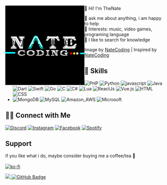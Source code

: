<p float="left">
  <img src='NateCodingX.jpg' width='250' align="left">
  <p float="left">

  👋 Hi! I'm TheNate <br>

  💬 ask me about anything, i am happy to help<br>
  💜 Interests: music, video games, programing language<br>
  🤏 I like to search for knowledge<br>

  Image by [NateCoding](https://www.instagram.com/rt._nate/) | 
  Inspired by [NateCoding](https://github.com/rTHENET)<br>

  
  ## 🚀 Skills
  * ![PHP](https://img.shields.io/badge/PHP-777BB4?style=for-the-badge&logo=php&logoColor=white)
    ![Python](https://img.shields.io/badge/Python-3776AB?style=for-the-badge&logo=python&logoColor=white)
    ![javascript](https://img.shields.io/badge/JavaScript-323330?style=for-the-badge&logo=javascript&logoColor=F7DF1E)
    ![Java](https://img.shields.io/badge/Java-ED8B00?style=for-the-badge&logo=java&logoColor=white)
    ![Dart](https://img.shields.io/badge/Dart-0175C2?style=for-the-badge&logo=dart&logoColor=white)
    ![Swift](https://img.shields.io/badge/Swift-FA7343?style=for-the-badge&logo=swift&logoColor=white)
    ![Go](https://img.shields.io/badge/Go-00ADD8?style=for-the-badge&logo=go&logoColor=white)
    ![C](https://img.shields.io/badge/C-00599C?style=for-the-badge&logo=c&logoColor=white)
    ![C#](https://img.shields.io/badge/C%23-239120?style=for-the-badge&logo=c-sharp&logoColor=white)
    ![Lua](https://img.shields.io/badge/Lua-2C2D72?style=for-the-badge&logo=lua&logoColor=white)
    ![ReactJs](https://img.shields.io/badge/-ReactJs-61DAFB?logo=react&logoColor=white&style=for-the-badge)
    ![Vue.js](https://img.shields.io/badge/Vue.js-35495E?style=for-the-badge&logo=vue.js&logoColor=4FC08D)
    ![HTML](https://img.shields.io/badge/HTML-239120?style=for-the-badge&logo=html5&logoColor=white)
    ![CSS](https://img.shields.io/badge/CSS-239120?&style=for-the-badge&logo=css3&logoColor=white)
  * ![MongoDB](https://img.shields.io/badge/MongoDB-4EA94B?style=for-the-badge&logo=mongodb&logoColor=white)
    ![MySQL](https://img.shields.io/badge/MySQL-00000F?style=for-the-badge&logo=mysql&logoColor=white)
    ![Amazon_AWS](https://img.shields.io/badge/Amazon_AWS-232F3E?style=for-the-badge&logo=amazon-aws&logoColor=white)
    ![Microsoft](https://img.shields.io/badge/Microsoft-666666?style=for-the-badge&logo=microsoft&logoColor=white)
    
  <!-- * ![Git](https://img.shields.io/badge/GIT-E44C30?style=for-the-badge&logo=git&logoColor=white)
  ![Github](https://img.shields.io/badge/GitHub-100000?style=for-the-badge&logo=github&logoColor=white)
  ![Markdown](https://img.shields.io/badge/Markdown-000000?style=for-the-badge&logo=markdown&logoColor=white)<br> -->
  <!-- ![Discord](https://img.shields.io/badge/Google_Cloud-4285F4?style=for-the-badge&logo=google-cloud&logoColor=white) -->
  <!-- <br>
  ![Discord](https://img.shields.io/badge/Adobe%20after%20affects-CF96FD?style=for-the-badge&logo=Adobe%20after%20effects&logoColor=393665)
  ![Discord](https://img.shields.io/badge/Adobe%20Premiere%20Pro-9999FF?style=for-the-badge&logo=Adobe%20Premiere%20Pro&logoColor=white)
  ![Discord](https://img.shields.io/badge/Adobe%20Photoshop-31A8FF?style=for-the-badge&logo=Adobe%20Photoshop&logoColor=black)
   -->

  ## 🤝🏻  Connect with Me
  [![Discord](https://img.shields.io/badge/Discord-5865F2?style=for-the-badge&logo=discord&logoColor=white)](https://discord.gg/KGcypGvq)
  [![Instagram](https://img.shields.io/badge/Instagram-E4405F?style=for-the-badge&logo=instagram&logoColor=white)]()
  [![Facebook](https://img.shields.io/badge/Facebook-1877F2?style=for-the-badge&logo=facebook&logoColor=white)]()
  [![Spotify](https://img.shields.io/badge/Spotify-1ED760?&style=for-the-badge&logo=spotify&logoColor=white)]()

  ## Support

  if you like what i do, maybe consider buying me a coffee/tea 🥺<br><br>
  [![ko-fi](https://ko-fi.com/img/githubbutton_sm.svg)](https://ko-fi.com/staciax)
<!-- 
  <p  align="center">
<img src="https://raw.githubusercontent.com/bornmay/bornmay/Update/svg/Bottom.svg">  -->
  <a href="https://github.com/staciax">
    <img src="https://komarev.com/ghpvc/?username=staciax">
</a>
<a href="https://github.com/staciax?tab=followers"><img src="https://img.shields.io/github/followers/staciax?label=Followers&style=social" alt="GitHub Badge"></a>




  </p>
</p>



<!-- <p align="center">
  <a href="https://spotify-github-profile.vercel.app/api/view?uid=yioz5owf1lq36k6pn82ie126p&redirect=false">
    <img src="https://spotify-github-profile.vercel.app/api/view?uid=yioz5owf1lq36k6pn82ie126p&cover_image=true&theme=novatorem&bar_color=53b14f&bar_color_cover=false" alt="Angel Santiago Jaime Zavala's DEV Profile">
  </a><br>
    <a href="https://github.com/staciax">
        <img src="https://komarev.com/ghpvc/?username=staciax">
    </a>
    <a href="https://github.com/staciax?tab=followers"><img src="https://img.shields.io/github/followers/staciax?label=Followers&style=social" alt="GitHub Badge"></a>
</p>
<!--  -->
<!-- [![spotify-github-profile](https://spotify-github-profile.vercel.app/api/view?uid=yioz5owf1lq36k6pn82ie126p&cover_image=true&theme=novatorem&bar_color=53b14f&bar_color_cover=false)](https://spotify-github-profile.vercel.app/api/view?uid=yioz5owf1lq36k6pn82ie126p&redirect=false) --> 
